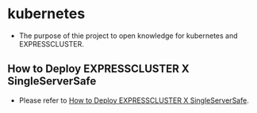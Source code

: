 # kubernetes
- The purpose of thie project to open knowledge for kubernetes and EXPRESSCLUSTER.

## How to Deploy EXPRESSCLUSTER X SingleServerSafe
- Please refer to [How to Deploy EXPRESSCLUSTER X SingleServerSafe](https://github.com/EXPRESSCLUSTER/kubernetes/blob/master/HowToDeploySSS.md). 
